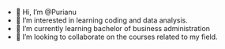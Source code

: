 - 👋 Hi, I’m @Purianu
- 👀 I’m interested in learning coding and data analysis.
- 🌱 I’m currently learning bachelor of business administration
- 💞️ I’m looking to collaborate on the courses related to my field.

<!---
Purianu/Purianu is a ✨ special ✨ repository because its `README.md` (this file) appears on your GitHub profile.
You can click the Preview link to take a look at your changes.
--->
